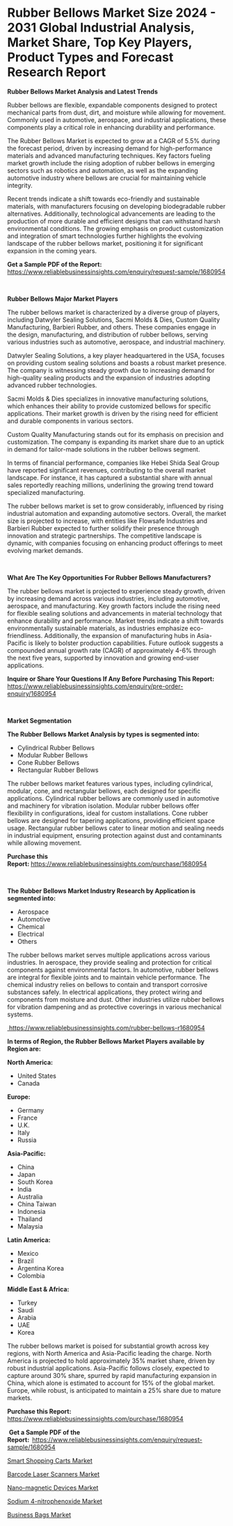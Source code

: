 <p><h1>Rubber Bellows Market Size 2024 - 2031 Global Industrial Analysis, Market Share, Top Key Players, Product Types and Forecast Research Report</h1></p><p><strong>Rubber Bellows Market Analysis and Latest Trends</strong></p>
<p><p>Rubber bellows are flexible, expandable components designed to protect mechanical parts from dust, dirt, and moisture while allowing for movement. Commonly used in automotive, aerospace, and industrial applications, these components play a critical role in enhancing durability and performance.</p><p>The Rubber Bellows Market is expected to grow at a CAGR of 5.5% during the forecast period, driven by increasing demand for high-performance materials and advanced manufacturing techniques. Key factors fueling market growth include the rising adoption of rubber bellows in emerging sectors such as robotics and automation, as well as the expanding automotive industry where bellows are crucial for maintaining vehicle integrity.</p><p>Recent trends indicate a shift towards eco-friendly and sustainable materials, with manufacturers focusing on developing biodegradable rubber alternatives. Additionally, technological advancements are leading to the production of more durable and efficient designs that can withstand harsh environmental conditions. The growing emphasis on product customization and integration of smart technologies further highlights the evolving landscape of the rubber bellows market, positioning it for significant expansion in the coming years.</p></p>
<p><strong>Get a Sample PDF of the Report:&nbsp;</strong> <a href="https://www.reliablebusinessinsights.com/enquiry/request-sample/1680954?utm_campaign=118&utm_medium=2&utm_source=Github&utm_content=ia&utm_term=04102024&utm_id=rubber-bellows">https://www.reliablebusinessinsights.com/enquiry/request-sample/1680954</a></p>
<p>&nbsp;</p>
<p><strong>Rubber Bellows Major Market Players</strong></p>
<p><p>The rubber bellows market is characterized by a diverse group of players, including Datwyler Sealing Solutions, Sacmi Molds & Dies, Custom Quality Manufacturing, Barbieri Rubber, and others. These companies engage in the design, manufacturing, and distribution of rubber bellows, serving various industries such as automotive, aerospace, and industrial machinery.</p><p>Datwyler Sealing Solutions, a key player headquartered in the USA, focuses on providing custom sealing solutions and boasts a robust market presence. The company is witnessing steady growth due to increasing demand for high-quality sealing products and the expansion of industries adopting advanced rubber technologies.</p><p>Sacmi Molds & Dies specializes in innovative manufacturing solutions, which enhances their ability to provide customized bellows for specific applications. Their market growth is driven by the rising need for efficient and durable components in various sectors.</p><p>Custom Quality Manufacturing stands out for its emphasis on precision and customization. The company is expanding its market share due to an uptick in demand for tailor-made solutions in the rubber bellows segment.</p><p>In terms of financial performance, companies like Hebei Shida Seal Group have reported significant revenues, contributing to the overall market landscape. For instance, it has captured a substantial share with annual sales reportedly reaching millions, underlining the growing trend toward specialized manufacturing.</p><p>The rubber bellows market is set to grow considerably, influenced by rising industrial automation and expanding automotive sectors. Overall, the market size is projected to increase, with entities like Flowsafe Industries and Barbieri Rubber expected to further solidify their presence through innovation and strategic partnerships. The competitive landscape is dynamic, with companies focusing on enhancing product offerings to meet evolving market demands.</p></p>
<p>&nbsp;</p>
<p><strong>What Are The Key Opportunities For Rubber Bellows Manufacturers?</strong></p>
<p><p>The rubber bellows market is projected to experience steady growth, driven by increasing demand across various industries, including automotive, aerospace, and manufacturing. Key growth factors include the rising need for flexible sealing solutions and advancements in material technology that enhance durability and performance. Market trends indicate a shift towards environmentally sustainable materials, as industries emphasize eco-friendliness. Additionally, the expansion of manufacturing hubs in Asia-Pacific is likely to bolster production capabilities. Future outlook suggests a compounded annual growth rate (CAGR) of approximately 4-6% through the next five years, supported by innovation and growing end-user applications.</p></p>
<p><strong>Inquire or Share Your Questions If Any Before Purchasing This Report:</strong> <a href="https://www.reliablebusinessinsights.com/enquiry/pre-order-enquiry/1680954?utm_campaign=118&utm_medium=2&utm_source=Github&utm_content=ia&utm_term=04102024&utm_id=rubber-bellows">https://www.reliablebusinessinsights.com/enquiry/pre-order-enquiry/1680954</a></p>
<p>&nbsp;</p>
<p><strong>Market Segmentation</strong></p>
<p><strong>The Rubber Bellows Market Analysis by types is segmented into:</strong></p>
<p><ul><li>Cylindrical Rubber Bellows</li><li>Modular Rubber Bellows</li><li>Cone Rubber Bellows</li><li>Rectangular Rubber Bellows</li></ul></p>
<p><p>The rubber bellows market features various types, including cylindrical, modular, cone, and rectangular bellows, each designed for specific applications. Cylindrical rubber bellows are commonly used in automotive and machinery for vibration isolation. Modular rubber bellows offer flexibility in configurations, ideal for custom installations. Cone rubber bellows are designed for tapering applications, providing efficient space usage. Rectangular rubber bellows cater to linear motion and sealing needs in industrial equipment, ensuring protection against dust and contaminants while allowing movement.</p></p>
<p><strong>Purchase this Report:&nbsp;</strong><a href="https://www.reliablebusinessinsights.com/purchase/1680954?utm_campaign=118&utm_medium=2&utm_source=Github&utm_content=ia&utm_term=04102024&utm_id=rubber-bellows">https://www.reliablebusinessinsights.com/purchase/1680954</a></p>
<p>&nbsp;</p>
<p><strong>The Rubber Bellows Market Industry Research by Application is segmented into:</strong></p>
<p><ul><li>Aerospace</li><li>Automotive</li><li>Chemical</li><li>Electrical</li><li>Others</li></ul></p>
<p><p>The rubber bellows market serves multiple applications across various industries. In aerospace, they provide sealing and protection for critical components against environmental factors. In automotive, rubber bellows are integral for flexible joints and to maintain vehicle performance. The chemical industry relies on bellows to contain and transport corrosive substances safely. In electrical applications, they protect wiring and components from moisture and dust. Other industries utilize rubber bellows for vibration dampening and as protective coverings in various mechanical systems.</p></p>
<p><a href="https://www.reliablebusinessinsights.com/rubber-bellows-r1680954?utm_campaign=118&utm_medium=2&utm_source=Github&utm_content=ia&utm_term=04102024&utm_id=rubber-bellows">&nbsp;https://www.reliablebusinessinsights.com/rubber-bellows-r1680954</a></p>
<p><strong>In terms of Region, the Rubber Bellows Market Players available by Region are:</strong></p>
<p>
    <p> <strong> North America: </strong>
        <ul>
            <li>United States</li>
            <li>Canada</li>
        </ul>
        </p> 
    <p> <strong> Europe: </strong>
        <ul>
            <li>Germany</li>
            <li>France</li>
            <li>U.K.</li>
            <li>Italy</li>
            <li>Russia</li>
        </ul>
        </p> 
    <p> <strong> Asia-Pacific: </strong>
        <ul>
            <li>China</li>
            <li>Japan</li>
            <li>South Korea</li>
            <li>India</li>
            <li>Australia</li>
            <li>China Taiwan</li>
            <li>Indonesia</li>
            <li>Thailand</li>
            <li>Malaysia</li>
        </ul>
        </p> 
    <p> <strong> Latin America: </strong>
        <ul>
            <li>Mexico</li>
            <li>Brazil</li>
            <li>Argentina Korea</li>
            <li>Colombia</li>
        </ul>
        </p> 
    <p> <strong> Middle East & Africa: </strong>
        <ul>
            <li>Turkey</li>
            <li>Saudi</li>
            <li>Arabia</li>
            <li>UAE</li>
            <li>Korea</li>
        </ul>
    </p>
    </p>
<p><p>The rubber bellows market is poised for substantial growth across key regions, with North America and Asia-Pacific leading the charge. North America is projected to hold approximately 35% market share, driven by robust industrial applications. Asia-Pacific follows closely, expected to capture around 30% share, spurred by rapid manufacturing expansion in China, which alone is estimated to account for 15% of the global market. Europe, while robust, is anticipated to maintain a 25% share due to mature markets.</p></p>
<p><strong>Purchase this Report: </strong><a href="https://www.reliablebusinessinsights.com/purchase/1680954?utm_campaign=118&utm_medium=2&utm_source=Github&utm_content=ia&utm_term=04102024&utm_id=rubber-bellows">https://www.reliablebusinessinsights.com/purchase/1680954</a></p>
<p>&nbsp;<strong>Get a Sample PDF of the Report:&nbsp;&nbsp;</strong><a href="https://www.reliablebusinessinsights.com/enquiry/request-sample/1680954?utm_campaign=118&utm_medium=2&utm_source=Github&utm_content=ia&utm_term=04102024&utm_id=rubber-bellows">https://www.reliablebusinessinsights.com/enquiry/request-sample/1680954</a></p>
<p><strong></strong></p>
<p><p><a href="https://www.linkedin.com/pulse/smart-shopping-carts-market-trends-insights-type-application-xszre?utm_campaign=118&utm_medium=2&utm_source=Github&utm_content=ia&utm_term=04102024&utm_id=rubber-bellows">Smart Shopping Carts Market</a></p><p><a href="https://github.com/AlisaRowe24/Market-Research-Report-List-1/blob/main/barcode-laser-scanners-market.md?utm_campaign=118&utm_medium=2&utm_source=Github&utm_content=ia&utm_term=04102024&utm_id=rubber-bellows">Barcode Laser Scanners Market</a></p><p><a href="https://issuu.com/reportprime-2/docs/nano-magnetic-devices-market-size-2_80bea4da50aec9?utm_campaign=118&utm_medium=2&utm_source=Github&utm_content=ia&utm_term=04102024&utm_id=rubber-bellows">Nano-magnetic Devices Market</a></p><p><a href="https://github.com/kaufmannDavid16/Market-Research-Report-List-1/blob/main/sodium-4-nitrophenoxide-market.md?utm_campaign=118&utm_medium=2&utm_source=Github&utm_content=ia&utm_term=04102024&utm_id=rubber-bellows">Sodium 4-nitrophenoxide Market</a></p><p><a href="https://www.linkedin.com/pulse/business-bags-market-drivers-challenges-forecast-2024-2031-amhae?utm_campaign=118&utm_medium=2&utm_source=Github&utm_content=ia&utm_term=04102024&utm_id=rubber-bellows">Business Bags Market</a></p></p>